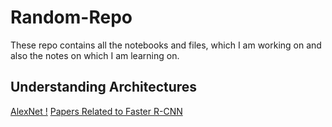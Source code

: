 # Random-Repo
These repo contains all the notebooks and files, which I am working on and also the notes on which I am learning on.

## Understanding Architectures 
[AlexNet !](https://github.com/nikku1234/Random-Studies-Repo/tree/master/Understanding%20the%20architectures/AlexNet)
[Papers Related to Faster R-CNN](https://github.com/nikku1234/Random-Studies-Repo/tree/master/Understanding%20the%20architectures/Faster%20R-CNN/Papers)
